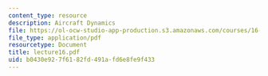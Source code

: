 ```yaml
---
content_type: resource
description: Aircraft Dynamics
file: https://ol-ocw-studio-app-production.s3.amazonaws.com/courses/16-61-aerospace-dynamics-spring-2003/b0430e927f6182fd491afd6e8fe9f433_lecture16.pdf
file_type: application/pdf
resourcetype: Document
title: lecture16.pdf
uid: b0430e92-7f61-82fd-491a-fd6e8fe9f433
---
```

